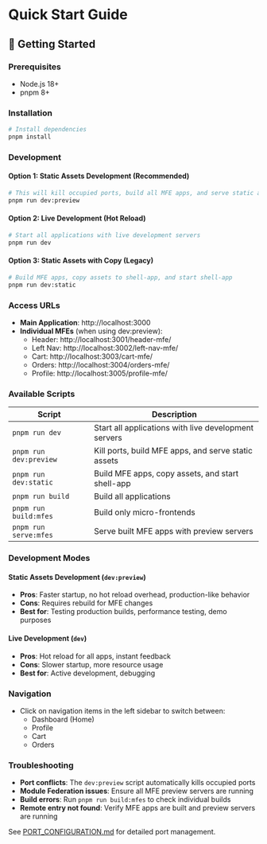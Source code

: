 # Quick Start Guide

## 🚀 Getting Started

### Prerequisites

- Node.js 18+
- pnpm 8+

### Installation

```bash
# Install dependencies
pnpm install
```

### Development

#### Option 1: Static Assets Development (Recommended)

```bash
# This will kill occupied ports, build all MFE apps, and serve static assets
pnpm run dev:preview
```

#### Option 2: Live Development (Hot Reload)

```bash
# Start all applications with live development servers
pnpm run dev
```

#### Option 3: Static Assets with Copy (Legacy)

```bash
# Build MFE apps, copy assets to shell-app, and start shell-app
pnpm run dev:static
```

### Access URLs

- **Main Application**: http://localhost:3000
- **Individual MFEs** (when using dev:preview):
  - Header: http://localhost:3001/header-mfe/
  - Left Nav: http://localhost:3002/left-nav-mfe/
  - Cart: http://localhost:3003/cart-mfe/
  - Orders: http://localhost:3004/orders-mfe/
  - Profile: http://localhost:3005/profile-mfe/

### Available Scripts

| Script                 | Description                                          |
| ---------------------- | ---------------------------------------------------- |
| `pnpm run dev`         | Start all applications with live development servers |
| `pnpm run dev:preview` | Kill ports, build MFE apps, and serve static assets  |
| `pnpm run dev:static`  | Build MFE apps, copy assets, and start shell-app     |
| `pnpm run build`       | Build all applications                               |
| `pnpm run build:mfes`  | Build only micro-frontends                           |
| `pnpm run serve:mfes`  | Serve built MFE apps with preview servers            |

### Development Modes

#### Static Assets Development (`dev:preview`)

- **Pros**: Faster startup, no hot reload overhead, production-like behavior
- **Cons**: Requires rebuild for MFE changes
- **Best for**: Testing production builds, performance testing, demo purposes

#### Live Development (`dev`)

- **Pros**: Hot reload for all apps, instant feedback
- **Cons**: Slower startup, more resource usage
- **Best for**: Active development, debugging

### Navigation

- Click on navigation items in the left sidebar to switch between:
  - Dashboard (Home)
  - Profile
  - Cart
  - Orders

### Troubleshooting

- **Port conflicts**: The `dev:preview` script automatically kills occupied ports
- **Module Federation issues**: Ensure all MFE preview servers are running
- **Build errors**: Run `pnpm run build:mfes` to check individual builds
- **Remote entry not found**: Verify MFE apps are built and preview servers are running

See [PORT_CONFIGURATION.md](./PORT_CONFIGURATION.md) for detailed port management.

